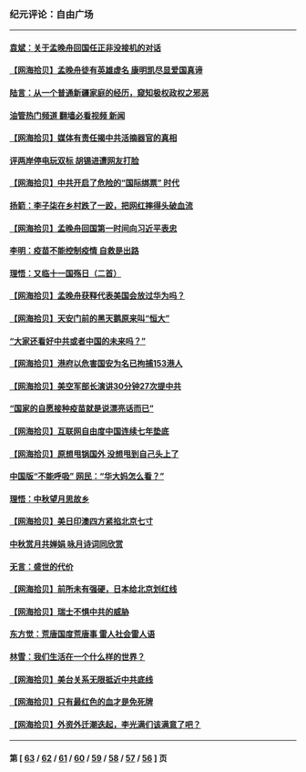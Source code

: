### 纪元评论：自由广场
---
#### [袁斌：关于孟晚舟回国任正非没接机的对话](../../pages/nsc993/n13271186.md?10010330) 
#### [【网海拾贝】孟晚舟徒有英雄虚名 康明凯尽显爱国真谛](../../pages/nsc993/n13271234.md?10010330) 
#### [陆言：从一个普通新疆家庭的经历，窥知极权政权之邪恶](../../pages/nsc993/n13271104.md?10010330) 
#### [油管热门频道 翻墙必看视频 新闻](ok?10010330)
#### [【网海拾贝】媒体有责任揭中共活摘器官的真相](../../pages/nsc993/n13268717.md?10010330) 
#### [评两岸停电玩双标 胡锡进遭网友打脸](../../pages/nsc993/n13268541.md?10010330) 
#### [【网海拾贝】中共开启了危险的“国际绑票” 时代](../../pages/nsc993/n13265851.md?10010330) 
#### [扬箭：李子柒在乡村跌了一跤，把网红摔得头破血流](../../pages/nsc993/n13263133.md?10010330) 
#### [【网海拾贝】孟晚舟回国第一时间向习近平表忠](../../pages/nsc993/n13263071.md?10010330) 
#### [李明：疫苗不能控制疫情 自救是出路](../../pages/nsc993/n13262613.md?10010330) 
#### [理悟：又临十一国殇日（二首）](../../pages/nsc993/n13262525.md?10010330) 
#### [【网海拾贝】孟晚舟获释代表美国会放过华为吗？](../../pages/nsc993/n13260990.md?10010330) 
#### [【网海拾贝】天安门前的黑天鹅原来叫“恒大”](../../pages/nsc993/n13259800.md?10010330) 
#### [“大家还看好中共或者中国的未来吗？”](../../pages/nsc993/n13259590.md?10010330) 
#### [【网海拾贝】港府以危害国安为名已拘捕153港人](../../pages/nsc993/n13257369.md?10010330) 
#### [【网海拾贝】美空军部长演讲30分钟27次提中共](../../pages/nsc993/n13254918.md?10010330) 
#### [“国家的自愿接种疫苗就是说漂亮话而已”](../../pages/nsc993/n13254862.md?10010330) 
#### [【网海拾贝】互联网自由度中国连续七年垫底](../../pages/nsc993/n13252244.md?10010330) 
#### [【网海拾贝】原想甩锅国外 没想甩到自己头上了](../../pages/nsc993/n13249727.md?10010330) 
#### [中国版“不能呼吸” 网民：“华大妈怎么看？”](../../pages/nsc993/n13249667.md?10010330) 
#### [理悟：中秋望月思故乡](../../pages/nsc993/n13248670.md?10010330) 
#### [【网海拾贝】美日印澳四方紧掐北京七寸](../../pages/nsc993/n13247358.md?10010330) 
#### [中秋赏月共婵娟 咏月诗词同欣赏](../../pages/nsc993/n13245718.md?10010330) 
#### [无言：盛世的代价](../../pages/nsc993/n13246214.md?10010330) 
#### [【网海拾贝】前所未有强硬，日本给北京划红线](../../pages/nsc993/n13243236.md?10010330) 
#### [【网海拾贝】瑞士不惧中共的威胁](../../pages/nsc993/n13241090.md?10010330) 
#### [东方觉：荒唐国度荒唐事 雷人社会雷人语](../../pages/nsc993/n13241022.md?10010330) 
#### [林雪：我们生活在一个什么样的世界？](../../pages/nsc993/n13236143.md?10010330) 
#### [【网海拾贝】美台关系无限抵近中共底线](../../pages/nsc993/n13238212.md?10010330) 
#### [【网海拾贝】只有最红色的血才是免死牌](../../pages/nsc993/n13235593.md?10010330) 
#### [【网海拾贝】外资外迁潮迭起，李光满们该满意了吧？](../../pages/nsc993/n13232287.md?10010330) 

---
#### 第 [ [63](./63.md?10010330) / [62](./62.md?10010330) / [61](./61.md?10010330) / [60](./60.md?10010330) / [59](./59.md?10010330) / [58](./58.md?10010330) / [57](./57.md?10010330) / [56](./56.md?10010330) ] 页
